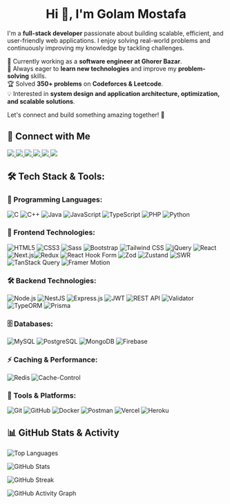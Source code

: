 <h1 align="center">Hi 👋, I'm Golam Mostafa</h1>

I'm a **full-stack developer** passionate about building scalable, efficient, and user-friendly web applications. I enjoy solving real-world problems and continuously improving my knowledge by tackling challenges.

🚀 Currently working as a **software engineer at Ghorer Bazar**.  
🎯 Always eager to **learn new technologies** and improve my **problem-solving** skills.  
🏆 Solved **350+ problems** on **Codeforces & Leetcode**.  
💡 Interested in **system design and application architecture, optimization, and scalable solutions**.

Let's connect and build something amazing together! 🚀

<!-- <img src="https://github.com/gm-nayeem.png" alt="Nayeem" width="200" height="200" />  -->

<!-- ![Profile views](https://github.com/gm-nayeem.png) -->

## 🔗 Connect with Me

<p align="left">
  <a href="https://www.linkedin.com/in/golammostafa25" target="_blank">
    <img src="https://img.shields.io/badge/-LinkedIn-0077B5?style=flat-square&logo=linkedin&logoColor=white" />
  </a>
  <a href="https://github.com/gm-nayeem" target="_blank">
    <img src="https://img.shields.io/badge/-GitHub-181717?style=flat-square&logo=github" />
  </a>
  <a href="https://golammostafa-portfolio.vercel.app" target="_blank">
    <img src="https://img.shields.io/badge/-Portfolio-FF5722?style=flat-square&logo=google-chrome&logoColor=white" />
  </a>
  <a href="https://leetcode.com/gm-nayeem" target="_blank">
    <img src="https://img.shields.io/badge/-LeetCode-FFA116?style=flat-square&logo=leetcode&logoColor=black" />
  </a>
  <a href="https://codeforces.com/profile/gm.nayeem533" target="_blank">
    <img src="https://img.shields.io/badge/-Codeforces-1F8ACB?style=flat-square&logo=codeforces&logoColor=white" />
  </a>
  <a href="https://www.facebook.com/gm.nayeem.25" target="_blank">
    <img src="https://img.shields.io/badge/-Facebook-1877F2?style=flat-square&logo=facebook&logoColor=white" />
  </a>
</p>

## 🛠️ Tech Stack & Tools:

### 🚀 Programming Languages:

![C](https://img.shields.io/badge/-C-blue?style=flat-square&logo=c)
![C++](https://img.shields.io/badge/-C++-00599C?style=flat-square&logo=c%2B%2B)
![Java](https://img.shields.io/badge/-Java-orange?style=flat-square&logo=java)
![JavaScript](https://img.shields.io/badge/-JavaScript-yellow?style=flat-square&logo=javascript)
![TypeScript](https://img.shields.io/badge/-TypeScript-3178C6?style=flat-square&logo=typescript&logoColor=white)
![PHP](https://img.shields.io/badge/-PHP-777BB4?style=flat-square&logo=php)
![Python](https://img.shields.io/badge/-Python-blue?style=flat-square&logo=python)

### 🎨 Frontend Technologies:

![HTML5](https://img.shields.io/badge/-HTML5-E34F26?style=flat-square&logo=html5&logoColor=white)
![CSS3](https://img.shields.io/badge/-CSS3-1572B6?style=flat-square&logo=css3)
![Sass](https://img.shields.io/badge/-Sass-CC6699?style=flat-square&logo=sass&logoColor=white)
![Bootstrap](https://img.shields.io/badge/-Bootstrap-563D7C?style=flat-square&logo=bootstrap)
![Tailwind CSS](https://img.shields.io/badge/-Tailwind%20CSS-38B2AC?style=flat-square&logo=tailwind-css)
![jQuery](https://img.shields.io/badge/-jQuery-0769AD?style=flat-square&logo=jquery)
![React](https://img.shields.io/badge/-React-61DAFB?style=flat-square&logo=react)
![Next.js](https://img.shields.io/badge/-Next.js-black?style=flat-square&logo=next.js)![Redux](https://img.shields.io/badge/-Redux-764ABC?style=flat-square&logo=redux)
![React Hook Form](https://img.shields.io/badge/-React%20Hook%20Form-EC5990?style=flat-square&logo=reacthookform)
![Zod](https://img.shields.io/badge/-Zod-9932CC?style=flat-square)
![Zustand](https://img.shields.io/badge/-Zustand-blue?style=flat-square)
![SWR](https://img.shields.io/badge/-SWR-green?style=flat-square)
![TanStack Query](https://img.shields.io/badge/-TanStack%20Query-FF4154?style=flat-square&logo=react-query)
![Framer Motion](https://img.shields.io/badge/-Framer%20Motion-0055FF?style=flat-square&logo=framer)

### 🛠 Backend Technologies:

![Node.js](https://img.shields.io/badge/-Node.js-339933?style=flat-square&logo=node.js)
![NestJS](https://img.shields.io/badge/-NestJS-E0234E?style=flat-square&logo=nestjs)
![Express.js](https://img.shields.io/badge/-Express.js-000000?style=flat-square&logo=express)
![JWT](https://img.shields.io/badge/-JWT-darkblue?style=flat-square&logo=jsonwebtokens)
![REST API](https://img.shields.io/badge/-REST%20API-02569B?style=flat-square)
![Validator](https://img.shields.io/badge/-Validator-FFA500?style=flat-square)
![TypeORM](https://img.shields.io/badge/-TypeORM-4479A1?style=flat-square)
![Prisma](https://img.shields.io/badge/-Prisma-2D3748?style=flat-square&logo=prisma)

### 🗄️ Databases:

![MySQL](https://img.shields.io/badge/-MySQL-4479A1?style=flat-square&logo=mysql&logoColor=white)
![PostgreSQL](https://img.shields.io/badge/-PostgreSQL-336791?style=flat-square&logo=postgresql)
![MongoDB](https://img.shields.io/badge/-MongoDB-47A248?style=flat-square&logo=mongodb)
![Firebase](https://img.shields.io/badge/-Firebase-FFCA28?style=flat-square&logo=firebase)

### ⚡ Caching & Performance:

![Redis](https://img.shields.io/badge/-Redis-DC382D?style=flat-square&logo=redis&logoColor=white)
![Cache-Control](https://img.shields.io/badge/-Cache--Control-blue?style=flat-square)

### 🔧 Tools & Platforms:

![Git](https://img.shields.io/badge/-Git-F05032?style=flat-square&logo=git&logoColor=white)
![GitHub](https://img.shields.io/badge/-GitHub-181717?style=flat-square&logo=github)
![Docker](https://img.shields.io/badge/-Docker-2496ED?style=flat-square&logo=docker)
![Postman](https://img.shields.io/badge/-Postman-FF6C37?style=flat-square&logo=postman)
![Vercel](https://img.shields.io/badge/-Vercel-black?style=flat-square&logo=vercel)
![Heroku](https://img.shields.io/badge/-Heroku-430098?style=flat-square&logo=heroku&logoColor=white)

## 📊 GitHub Stats & Activity

![Top Languages](https://github-readme-stats.vercel.app/api/top-langs/?username=gm-nayeem&layout=compact&theme=dark)

![GitHub Stats](https://github-readme-stats.vercel.app/api?username=gm-nayeem&show_icons=true&theme=dark)

![GitHub Streak](https://streak-stats.demolab.com?user=gm-nayeem&theme=dark&hide_border=true)

![GitHub Activity Graph](https://github-readme-activity-graph.vercel.app/graph?username=gm-nayeem&bg_color=0d1117&color=ffffff&line=ff9933&point=ff6600&area=true&hide_border=true&height=500)

<!-- <p>
<img src="https://github-readme-stats-eight-theta.vercel.app/api/top-langs/?username=gm-nayeem&layout=compact&langs_count=10"/>
</p> -->

<!-- ![GitHub stats](https://github-readme-stats.vercel.app/api?username=gm-nayeem&show_icons=true) -->

<!-- [<img src='https://cdn.jsdelivr.net/npm/simple-icons@3.0.1/icons/github.svg' alt='github' height='40'>](https://github.com/gm-nayeem) -->

<!-- <a href='https://archiveprogram.github.com/'><img src='https://raw.githubusercontent.com/acervenky/animated-github-badges/master/assets/acbadge.gif' width='40' height='40'></a>
<a href='https://docs.github.com/en/developers'><img src='https://raw.githubusercontent.com/acervenky/animated-github-badges/master/assets/devbadge.gif' width='40' height='40'></a>
<a href='https://github.com/pricing'><img src='https://raw.githubusercontent.com/acervenky/animated-github-badges/master/assets/pro.gif' width='40' height='40'></a>
<a href='https://stars.github.com/'><img src='https://raw.githubusercontent.com/acervenky/animated-github-badges/master/assets/starbadge.gif' width='35' height='35'></a>
<a href='https://docs.github.com/en/github/supporting-the-open-source-community-with-github-sponsors'><img src='https://raw.githubusercontent.com/acervenky/animated-github-badges/master/assets/sponsorbadge.gif' width='35' height='35'></a> -->

<!-- [![trophy](https://github-profile-trophy.vercel.app/?username=gm-nayeem)](https://github.com/ryo-ma/github-profile-trophy) -->
